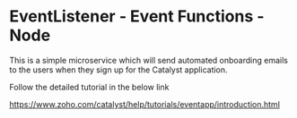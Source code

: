 # EventListener - Event Functions - Node

This is a simple microservice which will send automated onboarding emails to the users when they sign up for the Catalyst application. 

Follow the detailed tutorial in the below link

https://www.zoho.com/catalyst/help/tutorials/eventapp/introduction.html
